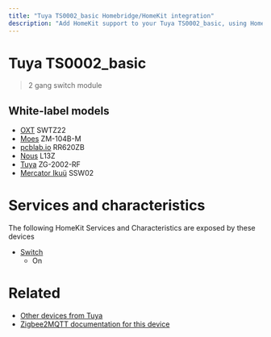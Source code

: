 ```yaml
---
title: "Tuya TS0002_basic Homebridge/HomeKit integration"
description: "Add HomeKit support to your Tuya TS0002_basic, using Homebridge, Zigbee2MQTT and homebridge-z2m."
---
```

<!---
This file has been GENERATED using src/docgen/docgen.ts
DO NOT EDIT THIS FILE MANUALLY!
-->
# Tuya TS0002_basic
> 2 gang switch module


## White-label models
* [OXT](../index.md#oxt) SWTZ22
* [Moes](../index.md#moes) ZM-104B-M
* [pcblab.io](../index.md#pcblab_io) RR620ZB
* [Nous](../index.md#nous) L13Z
* [Tuya](../index.md#tuya) ZG-2002-RF
* [Mercator Ikuü](../index.md#mercator_ikuu) SSW02

# Services and characteristics
The following HomeKit Services and Characteristics are exposed by
these devices

* [Switch](../../switch.md)
  * On


# Related
* [Other devices from Tuya](../index.md#tuya)
* [Zigbee2MQTT documentation for this device](https://www.zigbee2mqtt.io/devices/TS0002_basic.html)